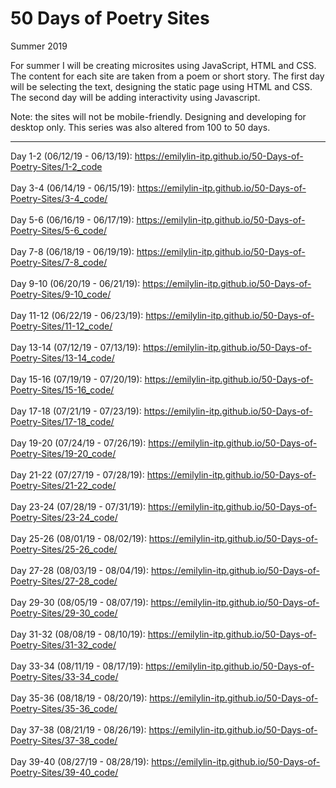 # 50 Days of Poetry Sites
Summer 2019

For summer I will be creating microsites using JavaScript, HTML and CSS. The content for each site are taken from a poem or short story. The first day will be selecting the text, designing the static page using HTML and CSS. The second day will be adding interactivity using Javascript. 

Note: the sites will not be mobile-friendly. Designing and developing for desktop only. This series was also altered from 100 to 50 days. 

----

Day 1-2 (06/12/19 - 06/13/19): https://emilylin-itp.github.io/50-Days-of-Poetry-Sites/1-2_code 
<br>
<br>
Day 3-4 (06/14/19 - 06/15/19): https://emilylin-itp.github.io/50-Days-of-Poetry-Sites/3-4_code/ 
<br>
<br>
Day 5-6 (06/16/19 - 06/17/19): https://emilylin-itp.github.io/50-Days-of-Poetry-Sites/5-6_code/ 
<br>
<br>
Day 7-8 (06/18/19 - 06/19/19): https://emilylin-itp.github.io/50-Days-of-Poetry-Sites/7-8_code/ 
<br>
<br>
Day 9-10 (06/20/19 - 06/21/19): https://emilylin-itp.github.io/50-Days-of-Poetry-Sites/9-10_code/ 
<br>
<br>
Day 11-12 (06/22/19 - 06/23/19): https://emilylin-itp.github.io/50-Days-of-Poetry-Sites/11-12_code/
<br>
<br>
Day 13-14 (07/12/19 - 07/13/19): https://emilylin-itp.github.io/50-Days-of-Poetry-Sites/13-14_code/
<br>
<br>
Day 15-16 (07/19/19 - 07/20/19): https://emilylin-itp.github.io/50-Days-of-Poetry-Sites/15-16_code/
<br>
<br>
Day 17-18 (07/21/19 - 07/23/19): https://emilylin-itp.github.io/50-Days-of-Poetry-Sites/17-18_code/
<br>
<br>
Day 19-20 (07/24/19 - 07/26/19): https://emilylin-itp.github.io/50-Days-of-Poetry-Sites/19-20_code/
<br>
<br>
Day 21-22 (07/27/19 - 07/28/19): https://emilylin-itp.github.io/50-Days-of-Poetry-Sites/21-22_code/
<br>
<br>
Day 23-24 (07/28/19 - 07/31/19): https://emilylin-itp.github.io/50-Days-of-Poetry-Sites/23-24_code/
<br>
<br>
Day 25-26 (08/01/19 - 08/02/19): https://emilylin-itp.github.io/50-Days-of-Poetry-Sites/25-26_code/
<br>
<br>
Day 27-28 (08/03/19 - 08/04/19): https://emilylin-itp.github.io/50-Days-of-Poetry-Sites/27-28_code/
<br>
<br>
Day 29-30 (08/05/19 - 08/07/19): https://emilylin-itp.github.io/50-Days-of-Poetry-Sites/29-30_code/
<br>
<br>
Day 31-32 (08/08/19 - 08/10/19): https://emilylin-itp.github.io/50-Days-of-Poetry-Sites/31-32_code/
<br>
<br>
Day 33-34 (08/11/19 - 08/17/19): https://emilylin-itp.github.io/50-Days-of-Poetry-Sites/33-34_code/
<br>
<br>
Day 35-36 (08/18/19 - 08/20/19): https://emilylin-itp.github.io/50-Days-of-Poetry-Sites/35-36_code/
<br>
<br>
Day 37-38 (08/21/19 - 08/26/19): https://emilylin-itp.github.io/50-Days-of-Poetry-Sites/37-38_code/
<br>
<br>
Day 39-40 (08/27/19 - 08/28/19): https://emilylin-itp.github.io/50-Days-of-Poetry-Sites/39-40_code/

